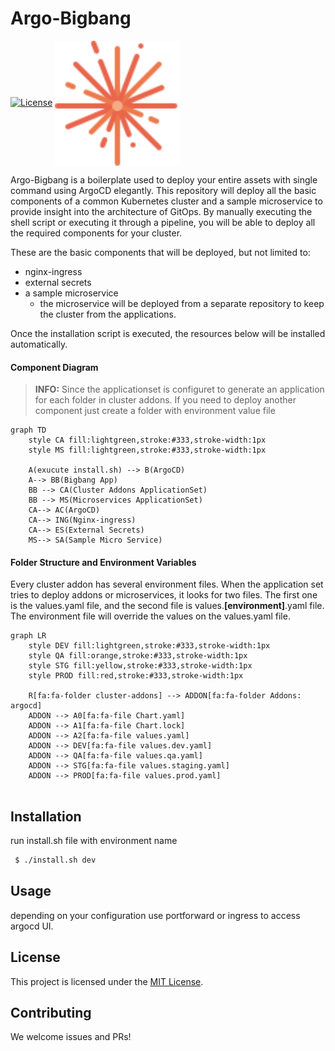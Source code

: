 # Argo-Bigbang
[![License](https://img.shields.io/badge/License-Apache%202.0-blue.svg)](https://github.com/makdeniz/argo-bigbang/blob/master/LICENSE)
<img src="big-bang.png" alt="" width="200" align="center" />

Argo-Bigbang is a boilerplate used to deploy your entire assets with single command using ArgoCD elegantly. This repository will deploy all the basic components of a common Kubernetes cluster and a sample microservice to provide insight into the architecture of GitOps. By manually executing the shell script or executing it through a pipeline, you will be able to deploy all the required components for your cluster.

These are the basic components that will be deployed, but not limited to:

* nginx-ingress
* external secrets
* a sample microservice
    * the microservice will be deployed from a separate repository to keep the cluster from the applications.
    
Once the installation script is executed, the resources below will be installed automatically.

#### Component Diagram
> **INFO:** Since the applicationset is configuret to generate an application for each folder in cluster addons. If you need to deploy another component just create a folder with environment value file 

```mermaid
graph TD
    style CA fill:lightgreen,stroke:#333,stroke-width:1px
    style MS fill:lightgreen,stroke:#333,stroke-width:1px

    A(exucute install.sh) --> B(ArgoCD)
    A--> BB(Bigbang App)
    BB --> CA(Cluster Addons ApplicationSet)
    BB --> MS(Microservices ApplicationSet)
    CA--> AC(ArgoCD)
    CA--> ING(Nginx-ingress)
    CA--> ES(External Secrets)
    MS--> SA(Sample Micro Service)
```


  


#### Folder Structure and Environment Variables

Every cluster addon has several environment files. When the application set tries to deploy addons or microservices, it looks for two files. The first one is the values.yaml file, and the second file is values.**[environment]**.yaml file. The environment file will override the values on the values.yaml file.


```mermaid
graph LR
    style DEV fill:lightgreen,stroke:#333,stroke-width:1px
    style QA fill:orange,stroke:#333,stroke-width:1px
    style STG fill:yellow,stroke:#333,stroke-width:1px
    style PROD fill:red,stroke:#333,stroke-width:1px

    R[fa:fa-folder cluster-addons] --> ADDON[fa:fa-folder Addons: argocd]
    ADDON --> A0[fa:fa-file Chart.yaml]
    ADDON --> A1[fa:fa-file Chart.lock]
    ADDON --> A2[fa:fa-file values.yaml]
    ADDON --> DEV[fa:fa-file values.dev.yaml]
    ADDON --> QA[fa:fa-file values.qa.yaml]
    ADDON --> STG[fa:fa-file values.staging.yaml]
    ADDON --> PROD[fa:fa-file values.prod.yaml] 
     
```


## Installation

 run install.sh file with environment name
``` bash
 $ ./install.sh dev
```
## Usage

depending on your configuration use portforward or ingress to access argocd UI.

## License

This project is licensed under the [MIT License](https://opensource.org/licenses/MIT).

## Contributing

We welcome issues and PRs!